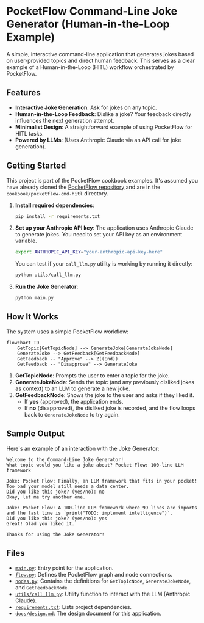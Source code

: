 # PocketFlow Command-Line Joke Generator (Human-in-the-Loop Example)

A simple, interactive command-line application that generates jokes based on user-provided topics and direct human feedback. This serves as a clear example of a Human-in-the-Loop (HITL) workflow orchestrated by PocketFlow.

## Features

- **Interactive Joke Generation**: Ask for jokes on any topic.
- **Human-in-the-Loop Feedback**: Dislike a joke? Your feedback directly influences the next generation attempt.
- **Minimalist Design**: A straightforward example of using PocketFlow for HITL tasks.
- **Powered by LLMs**: (Uses Anthropic Claude via an API call for joke generation).

## Getting Started

This project is part of the PocketFlow cookbook examples. It's assumed you have already cloned the [PocketFlow repository](https://github.com/the-pocket/PocketFlow) and are in the `cookbook/pocketflow-cmd-hitl` directory.

1.  **Install required dependencies**:
    ```bash
    pip install -r requirements.txt
    ```

2.  **Set up your Anthropic API key**:
    The application uses Anthropic Claude to generate jokes. You need to set your API key as an environment variable.
    ```bash
    export ANTHROPIC_API_KEY="your-anthropic-api-key-here"
    ```
    You can test if your `call_llm.py` utility is working by running it directly:
    ```bash
    python utils/call_llm.py
    ```

3.  **Run the Joke Generator**:
    ```bash
    python main.py
    ```

## How It Works

The system uses a simple PocketFlow workflow:

```mermaid
flowchart TD
    GetTopic[GetTopicNode] --> GenerateJoke[GenerateJokeNode]
    GenerateJoke --> GetFeedback[GetFeedbackNode]
    GetFeedback -- "Approve" --> Z((End))
    GetFeedback -- "Disapprove" --> GenerateJoke
```

1.  **GetTopicNode**: Prompts the user to enter a topic for the joke.
2.  **GenerateJokeNode**: Sends the topic (and any previously disliked jokes as context) to an LLM to generate a new joke.
3.  **GetFeedbackNode**: Shows the joke to the user and asks if they liked it.
    *   If **yes** (approved), the application ends.
    *   If **no** (disapproved), the disliked joke is recorded, and the flow loops back to `GenerateJokeNode` to try again.

## Sample Output

Here's an example of an interaction with the Joke Generator:

```
Welcome to the Command-Line Joke Generator!
What topic would you like a joke about? Pocket Flow: 100-line LLM framework

Joke: Pocket Flow: Finally, an LLM framework that fits in your pocket! Too bad your model still needs a data center.
Did you like this joke? (yes/no): no
Okay, let me try another one.

Joke: Pocket Flow: A 100-line LLM framework where 99 lines are imports and the last line is `print("TODO: implement intelligence")`.
Did you like this joke? (yes/no): yes
Great! Glad you liked it.

Thanks for using the Joke Generator!
```

## Files

-   [`main.py`](./main.py): Entry point for the application.
-   [`flow.py`](./flow.py): Defines the PocketFlow graph and node connections.
-   [`nodes.py`](./nodes.py): Contains the definitions for `GetTopicNode`, `GenerateJokeNode`, and `GetFeedbackNode`.
-   [`utils/call_llm.py`](./utils/call_llm.py): Utility function to interact with the LLM (Anthropic Claude).
-   [`requirements.txt`](./requirements.txt): Lists project dependencies.
-   [`docs/design.md`](./docs/design.md): The design document for this application.